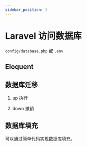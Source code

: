 ```yaml
---
sidebar_position: 5
---
```


# Laravel 访问数据库

`config/database.php` 或 `.env`

## Eloquent

## 数据库迁移

1. up 执行

2. down 撤销


## 数据库填充

可以通过简单代码实现数据库填充。
